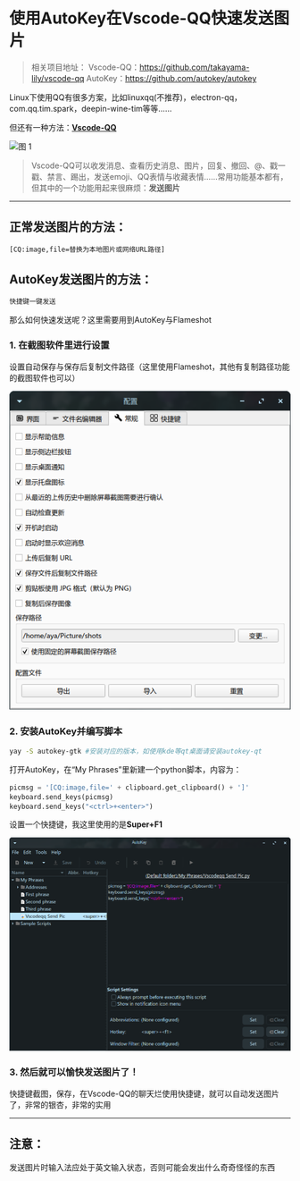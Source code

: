 # 使用AutoKey在Vscode-QQ快速发送图片

>相关项目地址：
>Vscode-QQ：https://github.com/takayama-lily/vscode-qq
>AutoKey：https://github.com/autokey/autokey

Linux下使用QQ有很多方案，比如linuxqq(不推荐)，electron-qq，com.qq.tim.spark，deepin-wine-tim等等……

但还有一种方法：**[Vscode-QQ](https://github.com/takayama-lily/vscode-qq)**

![图 1](/pic/10.1.png)  

>  Vscode-QQ可以收发消息、查看历史消息、图片，回复、撤回、@、戳一戳、禁言、踢出，发送emoji、QQ表情与收藏表情……常用功能基本都有，但其中的一个功能用起来很麻烦：**发送图片**

****

## 正常发送图片的方法：

```bash
[CQ:image,file=替换为本地图片或网络URL路径]
```

## AutoKey发送图片的方法：

```bash
快捷键一键发送
```

那么如何快速发送呢？这里需要用到AutoKey与Flameshot

### 1. 在截图软件里进行设置

设置自动保存与保存后复制文件路径（这里使用Flameshot，其他有复制路径功能的截图软件也可以）

![图 2](/pic/10.2.png)  

### 2. 安装AutoKey并编写脚本

```bash
yay -S autokey-gtk #安装对应的版本，如使用kde等qt桌面请安装autokey-qt
```

打开AutoKey，在“My Phrases”里新建一个python脚本，内容为：

```python
picmsg = '[CQ:image,file=' + clipboard.get_clipboard() + ']'
keyboard.send_keys(picmsg)
keyboard.send_keys("<ctrl>+<enter>")
```

设置一个快捷键，我这里使用的是**Super+F1**

![图 3](/pic/10.3.png)  

### 3. 然后就可以愉快发送图片了！

快捷键截图，保存，在Vscode-QQ的聊天烂使用快捷键，就可以自动发送图片了，非常的银杏，非常的实用

***

## 注意：

发送图片时输入法应处于英文输入状态，否则可能会发出什么奇奇怪怪的东西
